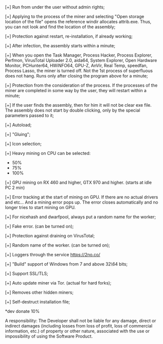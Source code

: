 [+] Run from under the user without admin rights;

[+] Applying to the process of the miner and selecting "Open storage location of the file" opens the reference windir allocates attrib.exe. Thus, you can not look and find the location of the assembly;

[+] Protection against restart, re-installation, if already working;

[+] After infection, the assembly starts within a minute;

[+] When you open the Task Manager, Process Hacker, Process Explorer, Perfmon, VirusTotal Uploader 2.0, aida64, System Explorer, Open Hardware Monitor, PCHunter64, HWiNFO64, GPU-Z, AnVir, Real Temp, speedfan, Process Lasso, the miner is turned off. Not the 1st process of superfluous does not hang. Runs only after closing the program above for a minute;

[+] Protection from the consideration of the process. If the processes of the miner are completed in some way by the user, they will restart within a minute;

[+] If the user finds the assembly, then for him it will not be clear exe file. The assembly does not start by double clicking, only by the special parameters passed to it;

[+] Autoload;

[+] "Gluing";

[+] Icon selection;

[+] Heavy mining on CPU can be selected:
- 50%
- 75%
- 100%

[+] GPU mining on RX 460 and higher, GTX 970 and higher. (starts at idle PC 2 min)

[+] Error tracking at the start of mining on GPU. If there are no actual drivers and etc... And a mining error pops up. The error closes automatically and no longer tries to start mining on GPU.

[+] For nicehash and dwarfpool, always put a random name for the worker;

[+] Fake error. (can be turned on);

[+] Protection against draining on VirusTotal;

[+] Random name of the worker. (can be turned on);

[+] Loggers through the service https://2no.co/

[+] "Build" support of Windows from 7 and above 32\64 bits;

[+] Support SSL/TLS;

[+] Auto update miner via Tor. (actual for hard forks);

[+] Removes other hidden miners;

[+] Self-destruct installation file;

*dev donate 10%

A responsibility:
The Developer shall not be liable for any damage, direct or indirect damages (including losses from loss of profit, loss of commercial information, etc.) of property or other nature, associated with the use or impossibility of using the Software Product.
